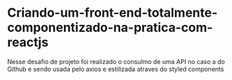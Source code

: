 # Criando-um-front-end-totalmente-componentizado-na-pratica-com-reactjs
Nesse desafio de projeto foi realizado o consulmo de uma API no caso a do Github e sendo usada pelo axios e estilizada atraves do styled components
